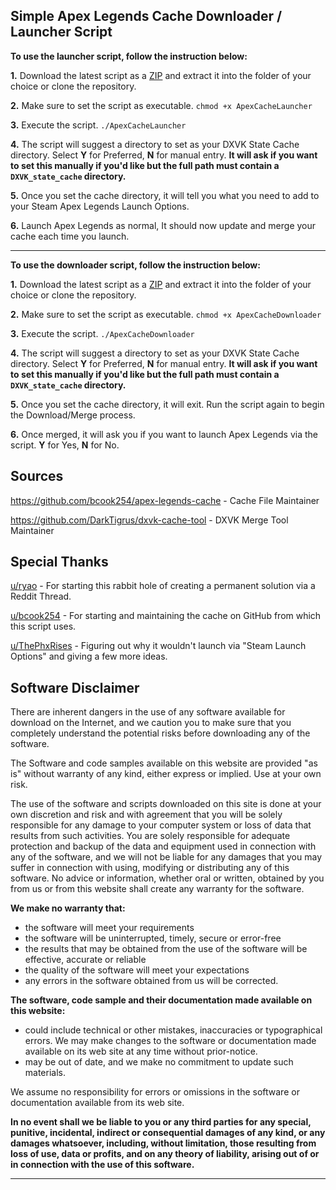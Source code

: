 


Simple Apex Legends Cache Downloader / Launcher Script
---
**To use the launcher script, follow the instruction below:**

 **1.** Download the latest script as a [ZIP](https://github.com/TheMethodicalJosh/apex-legends-cache-automated/releases) and extract it into the folder of your choice or clone the repository.

 **2.** Make sure to set the script as executable. `chmod +x ApexCacheLauncher`

 **3.** Execute the script. `./ApexCacheLauncher`

 **4.** The script will suggest a directory to set as your DXVK State Cache directory. Select **Y** for Preferred, **N** for manual entry. **It will ask if you want to set this manually if you'd like but the full path must contain a `DXVK_state_cache` directory.**

  **5.** Once you set the cache directory, it will tell you what you need to add to your Steam Apex Legends Launch Options.

 **6.** Launch Apex Legends as normal, It should now update and merge your cache each time you launch.

---
**To use the downloader script, follow the instruction below:**

 **1.** Download the latest script as a [ZIP](https://github.com/TheMethodicalJosh/apex-legends-cache-automated/releases) and extract it into the folder of your choice or clone the repository.

 **2.** Make sure to set the script as executable. `chmod +x ApexCacheDownloader`

 **3.** Execute the script. `./ApexCacheDownloader`

 **4.** The script will suggest a directory to set as your DXVK State Cache directory. Select **Y** for Preferred, **N** for manual entry. **It will ask if you want to set this manually if you'd like but the full path must contain a `DXVK_state_cache` directory.**

  **5.** Once you set the cache directory, it will exit. Run the script again to begin the Download/Merge process.

 **6.** Once merged, it will ask you if you want to launch Apex Legends via the script. **Y** for Yes, **N** for No.
 
Sources
---
https://github.com/bcook254/apex-legends-cache - Cache File Maintainer

https://github.com/DarkTigrus/dxvk-cache-tool - DXVK Merge Tool Maintainer

Special Thanks
---
[u/ryao](https://www.reddit.com/r/linux_gaming/comments/t5xrho/dxvk_state_cache_for_fixing_stutter_in_apex/) - For starting this rabbit hole of creating a permanent solution via a Reddit Thread.

[u/bcook254](https://www.reddit.com/r/linux_gaming/comments/umuo6o/apex_legends_dxvk_cache_file_git_repo/) - For starting and maintaining the cache on GitHub from which this script uses.

[u/ThePhxRises](https://github.com/ThePhxRises) - Figuring out why it wouldn't launch via "Steam Launch Options" and giving a few more ideas.

Software Disclaimer
---
There are inherent dangers in the use of any software available for download on the Internet, and we caution you to make sure that you completely understand the potential risks before downloading any of the software.

The Software and code samples available on this website are provided "as is" without warranty of any kind, either express or implied. Use at your own risk.

The use of the software and scripts downloaded on this site is done at your own discretion and risk and with agreement that you will be solely responsible for any damage to your computer system or loss of data that results from such activities. You are solely responsible for adequate protection and backup of the data and equipment used in connection with any of the software, and we will not be liable for any damages that you may suffer in connection with using, modifying or distributing any of this software. No advice or information, whether oral or written, obtained by you from us or from this website shall create any warranty for the software.

**We make no warranty that:**

-   the software will meet your requirements
-   the software will be uninterrupted, timely, secure or error-free
-   the results that may be obtained from the use of the software will be effective, accurate or reliable
-   the quality of the software will meet your expectations
-   any errors in the software obtained from us will be corrected.

**The software, code sample and their documentation made available on this website:**

-   could include technical or other mistakes, inaccuracies or typographical errors. We may make changes to the software or documentation made available on its web site at any time without prior-notice.
-   may be out of date, and we make no commitment to update such materials.

We assume no responsibility for errors or omissions in the software or documentation available from its web site.

**In no event shall we be liable to you or any third parties for any special, punitive, incidental, indirect or consequential damages of any kind, or any damages whatsoever, including, without limitation, those resulting from loss of use, data or profits, and on any theory of liability, arising out of or in connection with the use of this software.**
<hr/>
